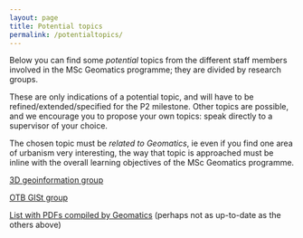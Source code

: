 ```yaml
---
layout: page
title: Potential topics
permalink: /potentialtopics/
---
```


Below you can find some *potential* topics from the different staff members involved in the MSc Geomatics programme; they are divided by research groups.

These are only indications of a potential topic, and will have to be refined/extended/specified for the P2 milestone.
Other topics are possible, and we encourage you to propose your own topics: speak directly to a supervisor of your choice.

The chosen topic must be *related to Geomatics*, ie even if you find one area of urbanism very interesting, the way that topic is approached must be inline with the overall learning objectives of the MSc Geomatics programme.




<a href="https://3d.bk.tudelft.nl/education/msctopics/"><i class="fa fa-external-link"></i> 3D geoinformation group</a>

<a href="http://wiki.tudelft.nl/bin/view/Organisation/OTB/GISt/MScThesisTopics"><i class="fa fa-external-link"></i> OTB GISt group</a>

<a href="http://www.tudelft.nl/en/study/master-of-science/master-programmes/geomatics/programme/graduation-project/"><i class="fa fa-external-link"></i> List with PDFs compiled by Geomatics</a> (perhaps not as up-to-date as the others above)

  
